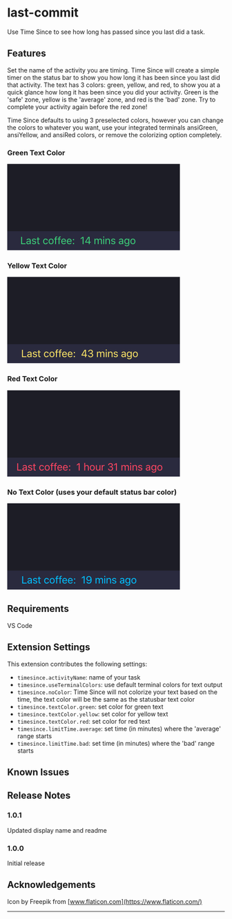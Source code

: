 # last-commit

Use Time Since to see how long has passed since you last did a task.

## Features

Set the name of the activity you are timing. Time Since will create a simple timer on the status bar to show you how long it has been since you last did that activity. The text has 3 colors: green, yellow, and red, to show you at a quick glance how long it has been since you did your activity. Green is the 'safe' zone, yellow is the 'average' zone, and red is the 'bad' zone. Try to complete your activity again before the red zone!

Time Since defaults to using 3 preselected colors, however you can change the colors to whatever you want, use your integrated terminals ansiGreen, ansiYellow, and ansiRed colors, or remove the colorizing option completely.

### Green Text Color

![green-img](https://github.com/williamv1217/time-since/blob/master/images/green.png?raw=true)

### Yellow Text Color

![yellow-img](https://github.com/williamv1217/time-since/blob/master/images/yellow.png?raw=true)

### Red Text Color

![red-img](https://github.com/williamv1217/time-since/blob/master/images/red.png?raw=true)

### No Text Color (uses your default status bar color)

![nocolor-img](https://github.com/williamv1217/time-since/blob/master/images/no-color.png?raw=true)

## Requirements

VS Code

## Extension Settings

This extension contributes the following settings:

- `timesince.activityName`: name of your task
- `timesince.useTerminalColors`: use default terminal colors for text output
- `timesince.noColor`: Time Since will not colorize your text based on the time, the text color will be the same as the statusbar text color
- `timesince.textColor.green`: set color for green text
- `timesince.textColor.yellow`: set color for yellow text
- `timesince.textColor.red`: set color for red text
- `timesince.limitTime.average`: set time (in minutes) where the 'average' range starts
- `timesince.limitTime.bad`: set time (in minutes) where the 'bad' range starts

## Known Issues

## Release Notes

### 1.0.1

Updated display name and readme

### 1.0.0

Initial release

## Acknowledgements

Icon by Freepik from [www.flaticon.com](https://www.flaticon.com/)

---

